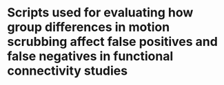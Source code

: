 # Scripts used for evaluating how group differences in motion scrubbing affect false positives and false negatives in functional connectivity studies
